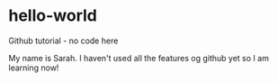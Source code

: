 # hello-world
Github tutorial - no code here 

My name is Sarah. I haven't used all the features og github yet so I am learning now!
